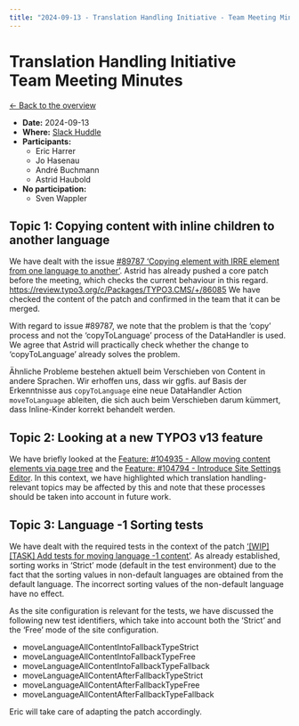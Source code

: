 ```yaml
---
title: "2024-09-13 - Translation Handling Initiative - Team Meeting Minutes"
---
```


# Translation Handling Initiative<br>Team Meeting Minutes

[← Back to the overview](https://notes.typo3.org/s/f3ae8fZSD)

- **Date:** 2024-09-13<br>
- **Where:** [Slack Huddle](https://app.slack.com/huddle/T024TUMLZ/C05D7UF1L8M)
- **Participants:**
    - Eric Harrer
    - Jo Hasenau
    - André Buchmann
    - Astrid Haubold
- **No participation:**
    - Sven Wappler

## Topic 1: Copying content with inline children to another language

We have dealt with the issue [#89787 ‘Copying element with IRRE element from one language to another’](https://forge.typo3.org/issues/89787).
Astrid has already pushed a core patch before the meeting, which checks the current behaviour in this regard. https://review.typo3.org/c/Packages/TYPO3.CMS/+/86085
We have checked the content of the patch and confirmed in the team that it can be merged.

With regard to issue #89787, we note that the problem is that the ‘copy’ process and not the ‘copyToLanguage’ process of the DataHandler is used. We agree that Astrid will practically check whether the change to ‘copyToLanguage’ already solves the problem.

Ähnliche Probleme bestehen aktuell beim Verschieben von Content in andere Sprachen. Wir erhoffen uns, dass wir ggfls. auf Basis der Erkenntnisse aus `copyToLanguage` eine neue DataHandler Action `moveToLanguage` ableiten, die sich auch beim Verschieben darum kümmert, dass Inline-Kinder korrekt behandelt werden.

## Topic 2: Looking at a new TYPO3 v13 feature

We have briefly looked at the [Feature: #104935 - Allow moving content elements via page tree](https://docs.typo3.org/c/typo3/cms-core/main/en-us/Changelog/13.3/Feature-104935-AllowMovingContentElementsViaPageTree.html) and the [Feature: #104794 - Introduce Site Settings Editor](https://docs.typo3.org/c/typo3/cms-core/main/en-us/Changelog/13.3/Feature-104794-IntroduceSiteSettingsEditor.html). In this context, we have highlighted which translation handling-relevant topics may be affected by this and note that these processes should be taken into account in future work.

## Topic 3: Language -1 Sorting tests

We have dealt with the required tests in the context of the patch [‘[WIP][TASK] Add tests for moving language -1 content’](https://review.typo3.org/c/Packages/TYPO3.CMS/+/85912). As already established, sorting works in ‘Strict’ mode (default in the test environment) due to the fact that the sorting values in non-default languages are obtained from the default language. The incorrect sorting values of the non-default language have no effect.

As the site configuration is relevant for the tests, we have discussed the following new test identifiers, which take into account both the ‘Strict’ and the ‘Free’ mode of the site configuration.

- moveLanguageAllContentIntoFallbackTypeStrict
- moveLanguageAllContentIntoFallbackTypeFree
- moveLanguageAllContentIntoFallbackTypeFallback
- moveLanguageAllContentAfterFallbackTypeStrict
- moveLanguageAllContentAfterFallbackTypeFree
- moveLanguageAllContentAfterFallbackTypeFallback

Eric will take care of adapting the patch accordingly.